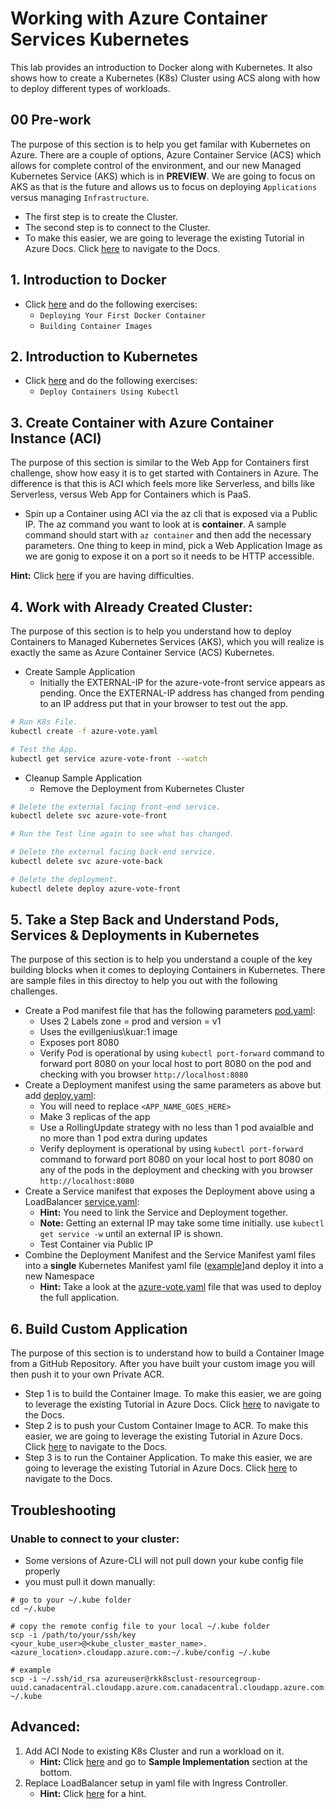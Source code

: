 # Working with Azure Container Services Kubernetes

This lab provides an introduction to Docker along with Kubernetes. It also shows how to create a Kubernetes (K8s) Cluster using ACS along with how to deploy different types of workloads.

## 00 Pre-work

The purpose of this section is to help you get familar with Kubernetes on Azure. There are a couple of options, Azure Container Service (ACS) which allows for complete control of the environment, and our new Managed Kubernetes Service (AKS) which is in **PREVIEW**. We are going to focus on AKS as that is the future and allows us to focus on deploying ``Applications`` versus managing ``Infrastructure``.

- The first step is to create the Cluster.
- The second step is to connect to the Cluster.
- To make this easier, we are going to leverage the existing Tutorial in Azure Docs. Click [here](https://docs.microsoft.com/en-us/azure/aks/kubernetes-walkthrough) to navigate to the Docs.

## 1. Introduction to Docker

- Click [here](https://katacoda.com/courses/docker) and do the following exercises:
    - ``Deploying Your First Docker Container``
    - ``Building Container Images``

## 2. Introduction to Kubernetes
- Click [here](https://katacoda.com/courses/kubernetes) and do the following exercises:
    - ``Deploy Containers Using Kubectl``

## 3. Create Container with Azure Container Instance (ACI)

The purpose of this section is similar to the Web App for Containers first challenge, show how easy it is to get started with Containers in Azure. The difference is that this is ACI which feels more like Serverless, and bills like Serverless, versus Web App for Containers which is PaaS.

- Spin up a Container using ACI via the az cli that is exposed via a Public IP. The az command you want to look at is **container**. A sample command should start with ``az container`` and then add the necessary parameters. One thing to keep in mind, pick a Web Application Image as we are gonig to expose it on a port so it needs to be HTTP accessible.

**Hint:** Click [here](https://docs.microsoft.com/en-us/azure/container-instances/container-instances-quickstart) if you are having difficulties.

## 4. Work with Already Created Cluster:

The purpose of this section is to help you understand how to deploy Containers to Managed Kubernetes Services (AKS), which you will realize is exactly the same as Azure Container Service (ACS) Kubernetes.

- Create Sample Application
    * Initially the EXTERNAL-IP for the azure-vote-front service appears as pending. Once the EXTERNAL-IP address has changed from pending to an IP address put that in your browser to test out the app.
```bash
# Run K8s File.
kubectl create -f azure-vote.yaml

# Test the App.
kubectl get service azure-vote-front --watch
```
- Cleanup Sample Application
    * Remove the Deployment from Kubernetes Cluster
```bash
# Delete the external facing front-end service.
kubectl delete svc azure-vote-front

# Run the Test line again to see what has changed.

# Delete the external facing back-end service.
kubectl delete svc azure-vote-back

# Delete the deployment.
kubectl delete deploy azure-vote-front
```

## 5. Take a Step Back and Understand Pods, Services & Deployments in Kubernetes

The purpose of this section is to help you understand a couple of the key building blocks when it comes to deploying Containers in Kubernetes. There are sample files in this directoy to help you out with the following challenges.

- Create a Pod manifest file that has the following parameters [pod.yaml](pod.yaml):
    * Uses 2 Labels zone = prod and version = v1
    * Uses the evillgenius\kuar:1 image
    * Exposes port 8080
    * Verify Pod is operational by using ``kubectl port-forward`` command to forward port 8080 on your local host to port 8080 on the pod and checking with you browser ``http://localhost:8080``
- Create a Deployment manifest using the same parameters as above but add [deploy.yaml](deploy.yaml):
    * You will need to replace ``<APP_NAME_GOES_HERE>``
    * Make 3 replicas of the app
    * Use a RollingUpdate strategy with no less than 1 pod avaialble and no more than 1 pod extra during updates
    * Verify deployment is operational by using ``kubectl port-forward`` command to forward port 8080 on your local host to port 8080 on any of the pods in the deployment and checking with you browser ``http://localhost:8080``
- Create a Service manifest that exposes the Deployment above using a LoadBalancer [service.yaml](service.yaml):
    * **Hint:** You need to link the Service and Deployment together.
    * **Note:** Getting an external IP may take some time initially. use ``kubectl get service -w`` until an external IP is shown.
    * Test Container via Public IP
- Combine the Deployment Manifest and the Service Manifest yaml files into a **single** Kubernetes Manifest yaml file ([example](kubernetes_manifest_example.yaml)]and deploy it into a new Namespace
    - **Hint:** Take a look at the [azure-vote.yaml](azure-vote.yaml) file that was used to deploy the full application.

## 6. Build Custom Application

The purpose of this section is to understand how to build a Container Image from a GitHub Repository. After you have built your custom image you will then push it to your own Private ACR.

- Step 1 is to build the Container Image. To make this easier, we are going to leverage the existing Tutorial in Azure Docs. Click [here](https://docs.microsoft.com/en-us/azure/aks/tutorial-kubernetes-prepare-app) to navigate to the Docs.
- Step 2 is to push your Custom Container Image to ACR. To make this easier, we are going to leverage the existing Tutorial in Azure Docs. Click [here](https://docs.microsoft.com/en-us/azure/aks/tutorial-kubernetes-prepare-acr) to navigate to the Docs.
- Step 3 is to run the Container Application. To make this easier, we are going to leverage the existing Tutorial in Azure Docs. Click [here](https://docs.microsoft.com/en-us/azure/aks/tutorial-kubernetes-deploy-application) to navigate to the Docs.

## Troubleshooting

### Unable to connect to your cluster:
- Some versions of Azure-CLI will not pull down your kube config file properly
- you must pull it down manually:

```:bash
# go to your ~/.kube folder
cd ~/.kube

# copy the remote config file to your local ~/.kube folder
scp -i /path/to/your/ssh/key <your_kube_user>@<kube_cluster_master_name>.<azure_location>.cloudapp.azure.com:~/.kube/config ~/.kube

# example
scp -i ~/.ssh/id_rsa azureuser@rkk8sclust-resourcegroup-uuid.canadacentral.cloudapp.azure.com.canadacentral.cloudapp.azure.com:~/.kube/config ~/.kube
```

## Advanced:

1. Add ACI Node to existing K8s Cluster and run a workload on it.
    - **Hint:** Click [here](https://docs.microsoft.com/en-us/azure/container-instances/container-instances-orchestrator-relationship#sample-implementation-azure-container-instances-connector-for-kubernetes) and go to **Sample Implementation** section at the bottom.
2. Replace LoadBalancer setup in yaml file with Ingress Controller.
    - **Hint:** Click [here](https://docs.microsoft.com/en-us/azure/aks/kubernetes-helm) for a hint.